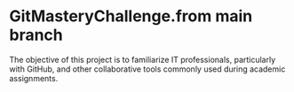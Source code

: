 # GitMasteryChallenge.from main branch
The objective of this project is to familiarize IT professionals, particularly with GitHub, and other collaborative tools commonly used during academic assignments.
